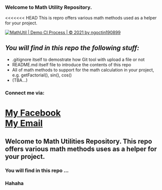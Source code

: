 ### Welcome to Math Utility Repository.
<<<<<<< HEAD
This is repro offers various math methods used as a helper for your project. 

[![MathUtil | Demo CI Process | © 2021 by ngoctin190899](https://github.com/ngoctin190899/math-util/actions/workflows/matutil-ci.yml/badge.svg)](https://github.com/ngoctin190899/math-util/actions/workflows/matutil-ci.yml)

## _You will find in this repo the following stuff:_

* .gitignore itself to demostrate how Git tool with upload a file or not 
* README.md itself file to introduce the contents of this repo
* All of math methods to support for the math calculation in your project,
e.g. getFactorial(), sin(), cos()
* (TBA...)

### Connect me via:
[My Facebook](https://www.facebook.com/nguyen.ngoctin.946/)  
[My Email](ngoctin190899@gmail.com)
=======
## Welcome to Math Utilities Repository. This repo offers various math methods uses as a helper for your project.
### You will find in this repo ... 
### Hahaha
